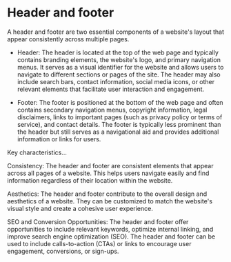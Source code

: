 # Header and footer

A header and footer are two essential components of a website's layout that appear consistently across multiple pages.

* Header: The header is located at the top of the web page and typically contains branding elements, the website's logo, and primary navigation menus. It serves as a visual identifier for the website and allows users to navigate to different sections or pages of the site. The header may also include search bars, contact information, social media icons, or other relevant elements that facilitate user interaction and engagement.

* Footer: The footer is positioned at the bottom of the web page and often contains secondary navigation menus, copyright information, legal disclaimers, links to important pages (such as privacy policy or terms of service), and contact details. The footer is typically less prominent than the header but still serves as a navigational aid and provides additional information or links for users.

Key characteristics…

Consistency: The header and footer are consistent elements that appear across all pages of a website. This helps users navigate easily and find information regardless of their location within the website.

Aesthetics: The header and footer contribute to the overall design and aesthetics of a website. They can be customized to match the website's visual style and create a cohesive user experience.

SEO and Conversion Opportunities: The header and footer offer opportunities to include relevant keywords, optimize internal linking, and improve search engine optimization (SEO). The header and footer can be used to include calls-to-action (CTAs) or links to encourage user engagement, conversions, or sign-ups.
